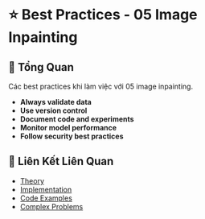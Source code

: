 # ⭐ Best Practices - 05 Image Inpainting

## 🎯 Tổng Quan

Các best practices khi làm việc với 05 image inpainting.

- **Always validate data**
- **Use version control**
- **Document code and experiments**
- **Monitor model performance**
- **Follow security best practices**

## 🔗 Liên Kết Liên Quan

- [Theory](./THEORY_05_image_inpainting.md)
- [Implementation](./IMPLEMENTATION_05_image_inpainting.md)
- [Code Examples](./CODE_EXAMPLES_05_image_inpainting.md)
- [Complex Problems](./COMPLEX_PROBLEMS.md)
